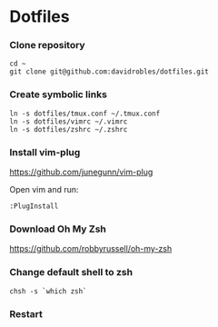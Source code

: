 # Dotfiles

### Clone repository

```
cd ~
git clone git@github.com:davidrobles/dotfiles.git
```

### Create symbolic links

```
ln -s dotfiles/tmux.conf ~/.tmux.conf
ln -s dotfiles/vimrc ~/.vimrc
ln -s dotfiles/zshrc ~/.zshrc
```

### Install vim-plug

https://github.com/junegunn/vim-plug

Open vim and run:

```
:PlugInstall
```

### Download Oh My Zsh

https://github.com/robbyrussell/oh-my-zsh

### Change default shell to zsh

```
chsh -s `which zsh`
```

### Restart
